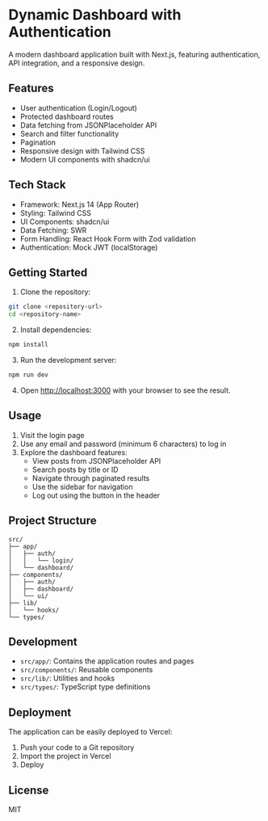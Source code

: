 # Dynamic Dashboard with Authentication

A modern dashboard application built with Next.js, featuring authentication, API integration, and a responsive design.

## Features

- User authentication (Login/Logout)
- Protected dashboard routes
- Data fetching from JSONPlaceholder API
- Search and filter functionality
- Pagination
- Responsive design with Tailwind CSS
- Modern UI components with shadcn/ui

## Tech Stack

- Framework: Next.js 14 (App Router)
- Styling: Tailwind CSS
- UI Components: shadcn/ui
- Data Fetching: SWR
- Form Handling: React Hook Form with Zod validation
- Authentication: Mock JWT (localStorage)

## Getting Started

1. Clone the repository:
```bash
git clone <repository-url>
cd <repository-name>
```

2. Install dependencies:
```bash
npm install
```

3. Run the development server:
```bash
npm run dev
```

4. Open [http://localhost:3000](http://localhost:3000) with your browser to see the result.

## Usage

1. Visit the login page
2. Use any email and password (minimum 6 characters) to log in
3. Explore the dashboard features:
   - View posts from JSONPlaceholder API
   - Search posts by title or ID
   - Navigate through paginated results
   - Use the sidebar for navigation
   - Log out using the button in the header

## Project Structure

```
src/
├── app/
│   ├── auth/
│   │   └── login/
│   └── dashboard/
├── components/
│   ├── auth/
│   ├── dashboard/
│   └── ui/
├── lib/
│   └── hooks/
└── types/
```

## Development

- `src/app/`: Contains the application routes and pages
- `src/components/`: Reusable components
- `src/lib/`: Utilities and hooks
- `src/types/`: TypeScript type definitions

## Deployment

The application can be easily deployed to Vercel:

1. Push your code to a Git repository
2. Import the project in Vercel
3. Deploy

## License

MIT
